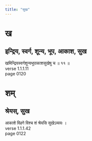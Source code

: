 ```yaml
---
title: "सुख"
---
```


# ख
## इन्द्रिय, स्वर्ग, शून्य, भूप, आकाश, सुख
खमिन्द्रियस्वर्गशून्यभूपाकाशसुखेषु च ॥ ११ ॥<BR>verse 1.1.1.11<BR>page 0120

# शम्
## श्रेयस्, सुख
आकाशे विहगे विश्च शं श्रेयसि सुखेऽव्ययः ।<BR>verse 1.1.1.42<BR>page 0122

